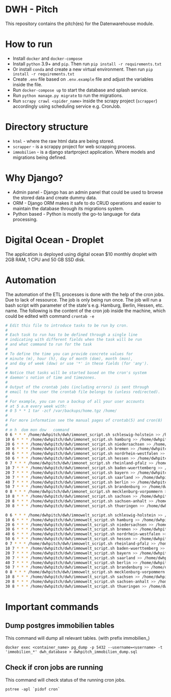 # DWH - Pitch

This repository contains the pitch(es) for the Datenwarehouse module.

# How to run 

- Install ``docker`` and ``docker-compose``
- Install ``python`` 3.9+ and ``pip``. Then run ``pip install -r requirements.txt``
- Or install ``conda`` and create a new virtual environment. Then run ``pip install -r requirements.txt``
- Create ``.env`` file based on ``.env.example`` file and adjust the variables inside the file.
- Run ``docker-compose up`` to start the database and splash service.
- Run ``python manage.py migrate`` to run the migrations.
- Run ``scrapy crawl <spider_name>`` inside the scrapy project (``scrapper``) accordingly using scheduling service e.g. CronJob.

# Directory structure

- ``html`` - where the raw html data are being stored.
- ``scrapper`` - is a scrappy project for web scrapping process.
- ``immobilien`` - is a django startproject application. Where models and migrations being defined.

# Why Django?

- Admin panel - Django has an admin panel that could be used to browse the stored data and create dummy data.
- ORM - Django ORM makes it safe to do CRUD operations and easier to maintain the database through its migrations system.
- Python based - Python is mostly the go-to language for data processing.

# Digital Ocean - Droplet

The application is deployed using digital ocean $10 monthly droplet with 2GB RAM, 1 CPU and 50 GB SSD disk.

# Automation

The automation of the ETL processes is done with the help of the cron jobs. Due to lack of ressource. The job is only being run once. The job will run a bash script with parameter of the state's e.g. Hamburg, Berlin, Hessen, etc. name. The following is the content of the cron job inside the machine, which could be edited with command `crontab -e`

```bash
# Edit this file to introduce tasks to be run by cron.
# 
# Each task to run has to be defined through a single line
# indicating with different fields when the task will be run
# and what command to run for the task
# 
# To define the time you can provide concrete values for
# minute (m), hour (h), day of month (dom), month (mon),
# and day of week (dow) or use '*' in these fields (for 'any').
# 
# Notice that tasks will be started based on the cron's system
# daemon's notion of time and timezones.
# 
# Output of the crontab jobs (including errors) is sent through
# email to the user the crontab file belongs to (unless redirected).
# 
# For example, you can run a backup of all your user accounts
# at 5 a.m every week with:
# 0 5 * * 1 tar -zcf /var/backups/home.tgz /home/
# 
# For more information see the manual pages of crontab(5) and cron(8)
# 
# m h  dom mon dow   command
0 6 * * * /home/dwhpitch/dwh/immonet_script.sh schleswig-holstein >> /home/dwhpitch/dwh/log/immonet-schleswig-holstein.log 2>&1
10 6 * * * /home/dwhpitch/dwh/immonet_script.sh hamburg >> /home/dwhpitch/dwh/log/immonet-hamburg.log 2>&1
20 6 * * * /home/dwhpitch/dwh/immonet_script.sh niedersachsen >> /home/dwhpitch/dwh/log/immonet-niedersachsen.log 2>&1
30 6 * * * /home/dwhpitch/dwh/immonet_script.sh bremen >> /home/dwhpitch/dwh/log/immonet-bremen.log 2>&1
40 6 * * * /home/dwhpitch/dwh/immonet_script.sh nordrhein-westfalen >> /home/dwhpitch/dwh/log/immonet-nordrhein-westfalen.log 2>&1
50 6 * * * /home/dwhpitch/dwh/immonet_script.sh hessen >> /home/dwhpitch/dwh/log/immonet-hessen.log 2>&1
0 7 * * * /home/dwhpitch/dwh/immonet_script.sh rheinland-pfalz >> /home/dwhpitch/dwh/log/immonet-rheinland-pfalz.log 2>&1
10 7 * * * /home/dwhpitch/dwh/immonet_script.sh baden-wuerttemberg >> /home/dwhpitch/dwh/log/immonet-baden-wuerttemberg.log 2>&1
20 7 * * * /home/dwhpitch/dwh/immonet_script.sh bayern >> /home/dwhpitch/dwh/log/immonet-bayern.log 2>&1
30 7 * * * /home/dwhpitch/dwh/immonet_script.sh saarland >> /home/dwhpitch/dwh/log/immonet-saarland.log 2>&1
40 7 * * * /home/dwhpitch/dwh/immonet_script.sh berlin >> /home/dwhpitch/dwh/log/immonet-berlin.log 2>&1
50 7 * * * /home/dwhpitch/dwh/immonet_script.sh brandenburg >> /home/dwhpitch/dwh/log/immonet-brandenburg.log 2>&1
0 8 * * * /home/dwhpitch/dwh/immonet_script.sh mecklenburg-vorpommern >> /home/dwhpitch/dwh/log/immonet-mecklenburg-vorpommern.log 2>&1
10 8 * * * /home/dwhpitch/dwh/immonet_script.sh sachsen >> /home/dwhpitch/dwh/log/immonet-sachsen.log 2>&1
20 8 * * * /home/dwhpitch/dwh/immonet_script.sh sachsen-anhalt >> /home/dwhpitch/dwh/log/immonet-sachsen-anhalt.log 2>&1
30 8 * * * /home/dwhpitch/dwh/immonet_script.sh thueringen >> /home/dwhpitch/dwh/log/immonet-thueringen.log 2>&1

0 6 * * * /home/dwhpitch/dwh/immowelt_script.sh schleswig-holstein >> /home/dwhpitch/dwh/log/immowelt-schleswig-holstein.log 2>&1
10 6 * * * /home/dwhpitch/dwh/immowelt_script.sh hamburg >> /home/dwhpitch/dwh/log/immowelt-hamburg.log 2>&1
20 6 * * * /home/dwhpitch/dwh/immowelt_script.sh niedersachsen >> /home/dwhpitch/dwh/log/immowelt-niedersachsen.log 2>&1
30 6 * * * /home/dwhpitch/dwh/immowelt_script.sh bremen >> /home/dwhpitch/dwh/log/immowelt-bremen.log 2>&1
40 6 * * * /home/dwhpitch/dwh/immowelt_script.sh nordrhein-westfalen >> /home/dwhpitch/dwh/log/immowelt-nordrhein-westfalen.log 2>&1
50 6 * * * /home/dwhpitch/dwh/immowelt_script.sh hessen >> /home/dwhpitch/dwh/log/immowelt-hessen.log 2>&1
0 7 * * * /home/dwhpitch/dwh/immowelt_script.sh rheinland-pfalz >> /home/dwhpitch/dwh/log/immowelt-rheinland-pfalz.log 2>&1
10 7 * * * /home/dwhpitch/dwh/immowelt_script.sh baden-wuerttemberg >> /home/dwhpitch/dwh/log/immowelt-baden-wuerttemberg.log 2>&1
20 7 * * * /home/dwhpitch/dwh/immowelt_script.sh bayern >> /home/dwhpitch/dwh/log/immowelt-bayern.log 2>&1
30 7 * * * /home/dwhpitch/dwh/immowelt_script.sh saarland >> /home/dwhpitch/dwh/log/immowelt-saarland.log 2>&1
40 7 * * * /home/dwhpitch/dwh/immowelt_script.sh berlin >> /home/dwhpitch/dwh/log/immowelt-berlin.log 2>&1
50 7 * * * /home/dwhpitch/dwh/immowelt_script.sh brandenburg >> /home/dwhpitch/dwh/log/immowelt-brandenburg.log 2>&1
0 8 * * * /home/dwhpitch/dwh/immowelt_script.sh mecklenburg-vorpommern >> /home/dwhpitch/dwh/log/immowelt-mecklenburg-vorpommern.log 2>&1
10 8 * * * /home/dwhpitch/dwh/immowelt_script.sh sachsen >> /home/dwhpitch/dwh/log/immowelt-sachsen.log 2>&1
20 8 * * * /home/dwhpitch/dwh/immowelt_script.sh sachsen-anhalt >> /home/dwhpitch/dwh/log/immowelt-sachsen-anhalt.log 2>&1
30 8 * * * /home/dwhpitch/dwh/immowelt_script.sh thueringen >> /home/dwhpitch/dwh/log/immowelt-thueringen.log 2>&1
```

# Important commands

## Dump postgres immobilien tables

This command will dump all relevant tables. (with prefix immobilien_)

``docker exec <container_name> pg_dump -p 5432 --username=<username> -t 'immobilien_*' dwh_database > dwhpitch_immobilien_dump.sql``

## Check if cron jobs are running

This command will check status of the running cron jobs.

``pstree -apl `pidof cron` ``